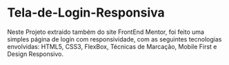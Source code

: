 # Tela-de-Login-Responsiva

Neste Projeto extraido também do site FrontEnd Mentor, foi feito uma simples página de login com responsividade,
com as seguintes tecnologias envolvidas:
HTML5, CSS3, FlexBox, Técnicas de Marcação, Mobile First e Design Responsivo.
